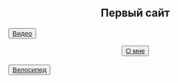 <html>
<head>
<title>Villega</title>
</head>
<body>
<body background="сайт/img/img1.akspic.ru-zoloto-zheltyj-sinij_cvet-utro-lazur-2560x1440.jpg">
  
<h2><center>Первый сайт</center></h2>

<button><a href="первый сайт">Видео</a></button>
<center><button><a href="2слайд">О мне</a></button></center>
<br>
<button><a href="[https://fe-ni-ks.github.io/Villega/](https://market.yandex.ru/product--velosiped-gornyi-24-selufly-stalnaia-rama-21-skorost-blokirovka-vilki-sinii/111681361?sku=102994932337&uniqueId=1212181&do-waremd5=XytSqkqM_jadEClO9sK1Aw)">Велосипед</a></button></center>
 



<br>
